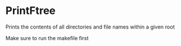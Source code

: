 # PrintFtree
Prints the contents of all directories and file names within a given root

Make sure to run the makefile first
